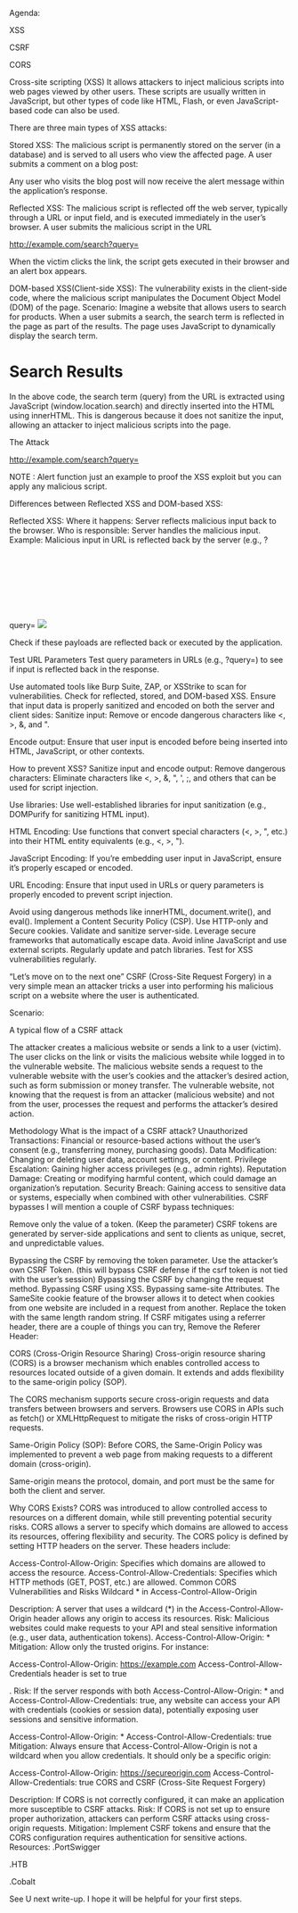 Agenda:

XSS

CSRF

CORS

Cross-site scripting (XSS)
It allows attackers to inject malicious scripts into web pages viewed by other users. These scripts are usually written in JavaScript, but other types of code like HTML, Flash, or even JavaScript-based code can also be used.

There are three main types of XSS attacks:

Stored XSS: The malicious script is permanently stored on the server (in a database) and is served to all users who view the affected page.
A user submits a comment on a blog post:

<script>alert("XSS attack");</script>

Any user who visits the blog post will now receive the alert message within the application’s response.


Reflected XSS: The malicious script is reflected off the web server, typically through a URL or input field, and is executed immediately in the user’s browser.
A user submits the malicious script in the URL

http://example.com/search?query=<script>alert('Hacked!');</script>

When the victim clicks the link, the script gets executed in their browser and an alert box appears.

DOM-based XSS(Client-side XSS): The vulnerability exists in the client-side code, where the malicious script manipulates the Document Object Model (DOM) of the page.
Scenario: Imagine a website that allows users to search for products. When a user submits a search, the search term is reflected in the page as part of the results. The page uses JavaScript to dynamically display the search term.

<!DOCTYPE html>
<html lang="en">
<head>
  <meta charset="UTF-8">
  <title>Search Results</title>
</head>
<body>
  <h1>Search Results</h1>
  <div id="results">
    <!-- Search term will be inserted here dynamically -->
  </div>

  <script>
    // Get the search query from the URL
    var searchQuery = new URLSearchParams(window.location.search).get('query');

    // Insert the search term into the page (vulnerable code)
    document.getElementById('results').innerHTML = "Results for: " + searchQuery;
  </script>
</body>
</html>
In the above code, the search term (query) from the URL is extracted using JavaScript (window.location.search) and directly inserted into the HTML using innerHTML. This is dangerous because it does not sanitize the input, allowing an attacker to inject malicious scripts into the page.

The Attack

http://example.com/search?query=<script>alert('XSS');</script>

NOTE : Alert function just an example to proof the XSS exploit but you can apply any malicious script.

Differences between Reflected XSS and DOM-based XSS:

Reflected XSS:
Where it happens: Server reflects malicious input back to the browser.
Who is responsible: Server handles the malicious input.
Example: Malicious input in URL is reflected back by the server (e.g., ?query=<script>).
DOM-based XSS:
Where it happens: Browser executes malicious input through client-side JavaScript.
Who is responsible: Client-side JavaScript handles the malicious input.
Example: Malicious input in URL is processed by JavaScript and injected into the DOM (e.g., ?msg=<script>).
In summary:
Reflected XSS is server-driven.
DOM-based XSS is client-side JavaScript-driven.

Impact of XSS vulnerabilities
Cookies and Session Data: Attackers can steal cookies, session tokens, or authentication credentials, allowing them to hijack user sessions.
Sensitive Information: If sensitive data is displayed on the page or in a user’s input, attackers can retrieve it.
Malware Distribution: Attackers can use XSS to inject malicious scripts that download and execute malware on the user’s system, leading to further compromises like ransomware, keyloggers, or data breaches.
Phishing Attacks: XSS can be used to display fake login forms or redirect users to malicious sites that look legitimate, tricking them into entering sensitive data such as username, password, or credit card details.
Defacement: An attacker can use XSS to alter the appearance of a webpage (e.g., by changing text, images, or layout), damaging the reputation of the website or confusing users.
How to find and test for XSS vulnerabilities?
Identify all input points (form fields, URL parameters, cookies, etc.).
Test with Basic Payloads
Insert common XSS payloads such as:

<script>alert('XSS')</script>

<img src="x" onerror="alert('XSS')">

<svg onload="alert('XSS')">

Check if these payloads are reflected back or executed by the application.

Test URL Parameters
Test query parameters in URLs (e.g., ?query=<script>alert('XSS')</script>) to see if input is reflected back in the response.

Use automated tools like Burp Suite, ZAP, or XSStrike to scan for vulnerabilities.
Check for reflected, stored, and DOM-based XSS.
Ensure that input data is properly sanitized and encoded on both the server and client sides:
Sanitize input: Remove or encode dangerous characters like <, >, &, and ".

Encode output: Ensure that user input is encoded before being inserted into HTML, JavaScript, or other contexts.

How to prevent XSS?
Sanitize input and encode output:
Remove dangerous characters: Eliminate characters like <, >, &, ", ', ;, and others that can be used for script injection.

Use libraries: Use well-established libraries for input sanitization (e.g., DOMPurify for sanitizing HTML input).

HTML Encoding: Use functions that convert special characters (<, >, ", etc.) into their HTML entity equivalents (e.g., &lt;, &gt;, &quot;).

JavaScript Encoding: If you’re embedding user input in JavaScript, ensure it’s properly escaped or encoded.

URL Encoding: Ensure that input used in URLs or query parameters is properly encoded to prevent script injection.

Avoid using dangerous methods like innerHTML, document.write(), and eval().
Implement a Content Security Policy (CSP).
Use HTTP-only and Secure cookies.
Validate and sanitize server-side.
Leverage secure frameworks that automatically escape data.
Avoid inline JavaScript and use external scripts.
Regularly update and patch libraries.
Test for XSS vulnerabilities regularly.

“Let’s move on to the next one”
CSRF (Cross-Site Request Forgery)
in a very simple mean an attacker tricks a user into performing his malicious script on a website where the user is authenticated.


Scenario:

A typical flow of a CSRF attack

The attacker creates a malicious website or sends a link to a user (victim).
The user clicks on the link or visits the malicious website while logged in to the vulnerable website.
The malicious website sends a request to the vulnerable website with the user’s cookies and the attacker’s desired action, such as form submission or money transfer.
The vulnerable website, not knowing that the request is from an attacker (malicious website) and not from the user, processes the request and performs the attacker’s desired action.

Methodology
What is the impact of a CSRF attack?
Unauthorized Transactions: Financial or resource-based actions without the user’s consent (e.g., transferring money, purchasing goods).
Data Modification: Changing or deleting user data, account settings, or content.
Privilege Escalation: Gaining higher access privileges (e.g., admin rights).
Reputation Damage: Creating or modifying harmful content, which could damage an organization’s reputation.
Security Breach: Gaining access to sensitive data or systems, especially when combined with other vulnerabilities.
CSRF bypasses
I will mention a couple of CSRF bypass techniques:

Remove only the value of a token. (Keep the parameter)
CSRF tokens are generated by server-side applications and sent to clients as unique, secret, and unpredictable values.

Bypassing the CSRF by removing the token parameter.
Use the attacker’s own CSRF Token. (this will bypass CSRF defense if the csrf token is not tied with the user’s session)
Bypassing the CSRF by changing the request method.
Bypassing CSRF using XSS.
Bypassing same-site Attributes.
The SameSite cookie feature of the browser allows it to detect when cookies from one website are included in a request from another.
Replace the token with the same length random string.
If CSRF mitigates using a referrer header, there are a couple of things you can try, Remove the Referer Header:

<meta name="referrer" content="no-referrer">
CORS (Cross-Origin Resource Sharing)
Cross-origin resource sharing (CORS) is a browser mechanism which enables controlled access to resources located outside of a given domain. It extends and adds flexibility to the same-origin policy (SOP).


The CORS mechanism supports secure cross-origin requests and data transfers between browsers and servers. Browsers use CORS in APIs such as fetch() or XMLHttpRequest to mitigate the risks of cross-origin HTTP requests.

Same-Origin Policy (SOP):
Before CORS, the Same-Origin Policy was implemented to prevent a web page from making requests to a different domain (cross-origin).

Same-origin means the protocol, domain, and port must be the same for both the client and server.

Why CORS Exists?
CORS was introduced to allow controlled access to resources on a different domain, while still preventing potential security risks.
CORS allows a server to specify which domains are allowed to access its resources, offering flexibility and security.
The CORS policy is defined by setting HTTP headers on the server. These headers include:

Access-Control-Allow-Origin: Specifies which domains are allowed to access the resource.
Access-Control-Allow-Credentials: Specifies which HTTP methods (GET, POST, etc.) are allowed.
Common CORS Vulnerabilities and Risks
Wildcard * in Access-Control-Allow-Origin

Description: A server that uses a wildcard (*) in the Access-Control-Allow-Origin header allows any origin to access its resources.
Risk: Malicious websites could make requests to your API and steal sensitive information (e.g., user data, authentication tokens).
Access-Control-Allow-Origin: *
Mitigation: Allow only the trusted origins. For instance:

Access-Control-Allow-Origin: https://example.com
Access-Control-Allow-Credentials header is set to true

. Risk: If the server responds with both Access-Control-Allow-Origin: * and Access-Control-Allow-Credentials: true, any website can access your API with credentials (cookies or session data), potentially exposing user sessions and sensitive information.

Access-Control-Allow-Origin: *
Access-Control-Allow-Credentials: true
Mitigation: Always ensure that Access-Control-Allow-Origin is not a wildcard when you allow credentials. It should only be a specific origin:

Access-Control-Allow-Origin: https://secureorigin.com
Access-Control-Allow-Credentials: true
CORS and CSRF (Cross-Site Request Forgery)

Description: If CORS is not correctly configured, it can make an application more susceptible to CSRF attacks.
Risk: If CORS is not set up to ensure proper authorization, attackers can perform CSRF attacks using cross-origin requests.
Mitigation: Implement CSRF tokens and ensure that the CORS configuration requires authentication for sensitive actions.
Resources:
.PortSwigger

.HTB

.Cobalt


See U next write-up.
I hope it will be helpful for your first steps.
